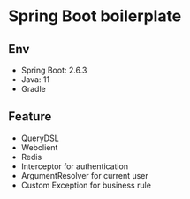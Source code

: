 # Spring Boot boilerplate

## Env
- Spring Boot: 2.6.3
- Java: 11
- Gradle

## Feature
- QueryDSL
- Webclient
- Redis
- Interceptor for authentication
- ArgumentResolver for current user
- Custom Exception for business rule